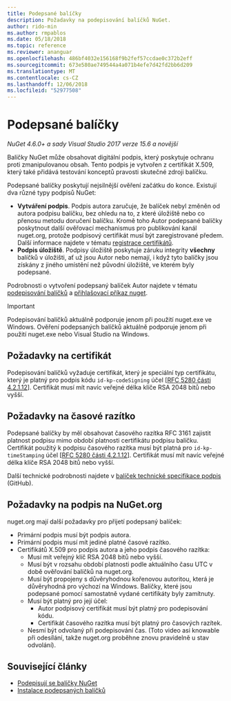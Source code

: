 ```yaml
---
title: Podepsané balíčky
description: Požadavky na podepisování balíčků NuGet.
author: rido-min
ms.author: rmpablos
ms.date: 05/18/2018
ms.topic: reference
ms.reviewer: ananguar
ms.openlocfilehash: 486bf4032e156168f9b2fef57ccdae0c372b2eff
ms.sourcegitcommit: 673e580ae749544a4a071b4efe7d42fd2bb6d209
ms.translationtype: MT
ms.contentlocale: cs-CZ
ms.lasthandoff: 12/06/2018
ms.locfileid: "52977508"
---
```

# <a name="signed-packages"></a>Podepsané balíčky

*NuGet 4.6.0+ a sady Visual Studio 2017 verze 15.6 a novější*

Balíčky NuGet může obsahovat digitální podpis, který poskytuje ochranu proti zmanipulovanou obsah. Tento podpis je vytvořen z certifikát X.509, který také přidává testování konceptů pravosti skutečné zdroji balíčku.

Podepsané balíčky poskytují nejsilnější ověření začátku do konce. Existují dva různé typy podpisů NuGet:
- **Vytváření podpis**. Podpis autora zaručuje, že balíček nebyl změněn od autora podpisu balíčku, bez ohledu na to, z které úložiště nebo co přenosu metodu doručení balíčku. Kromě toho Autor podepsané balíčky poskytnout další ověřovací mechanismus pro publikování kanál nuget.org, protože podpisový certifikát musí být zaregistrované předem. Další informace najdete v tématu [registrace certifikátů](#register-certificate-on-nugetorg).
- **Podpis úložiště**. Podpisy úložiště poskytuje záruku integrity **všechny** balíčků v úložišti, ať už jsou Autor nebo nemají, i když tyto balíčky jsou získány z jiného umístění než původní úložiště, ve kterém byly podepsané.   

Podrobnosti o vytvoření podepsaný balíček Autor najdete v tématu [podepisování balíčků](../create-packages/Sign-a-package.md) a [přihlašovací příkaz nuget](../tools/cli-ref-sign.md).

> [!Important]
> Podepisování balíčků aktuálně podporuje jenom při použití nuget.exe ve Windows. Ověření podepsaných balíčků aktuálně podporuje jenom při použití nuget.exe nebo Visual Studio na Windows.

## <a name="certificate-requirements"></a>Požadavky na certifikát

Podepisování balíčků vyžaduje certifikát, který je speciální typ certifikátu, který je platný pro podpis kódu `id-kp-codeSigning` účel [[RFC 5280 části 4.2.1.12](https://tools.ietf.org/html/rfc5280#section-4.2.1.12)]. Certifikát musí mít navíc veřejné délka klíče RSA 2048 bitů nebo vyšší.

## <a name="timestamp-requirements"></a>Požadavky na časové razítko

Podepsané balíčky by měl obsahovat časového razítka RFC 3161 zajistit platnost podpisu mimo období platnosti certifikátu podpisu balíčku. Certifikát použitý k podpisu časového razítka musí být platná pro `id-kp-timeStamping` účel [[RFC 5280 části 4.2.1.12](https://tools.ietf.org/html/rfc5280#section-4.2.1.12)]. Certifikát musí mít navíc veřejné délka klíče RSA 2048 bitů nebo vyšší.

Další technické podrobnosti najdete v [balíček technické specifikace podpis](https://github.com/NuGet/Home/wiki/Package-Signatures-Technical-Details) (GitHub).

## <a name="signature-requirements-on-nugetorg"></a>Požadavky na podpis na NuGet.org

nuget.org mají další požadavky pro přijetí podepsaný balíček:

- Primární podpis musí být podpis autora.
- Primární podpis musí mít jediné platné časové razítko.
- Certifikátů X.509 pro podpis autora a jeho podpis časového razítka:
  - Musí mít veřejný klíč RSA 2048 bitů nebo vyšší.
  - Musí být v rozsahu období platnosti podle aktuálního času UTC v době ověřování balíčků na nuget.org.
  - Musí být propojeny s důvěryhodnou kořenovou autoritou, která je důvěryhodná pro výchozí na Windows. Balíčky, které jsou podepsané pomocí samostatně vydané certifikáty byly zamítnuty.
  - Musí být platný pro její účel: 
    - Autor podpisový certifikát musí být platný pro podepisování kódu.
    - Certifikát časového razítka musí být platný pro časových razítek.
  - Nesmí být odvolaný při podepisování čas. (Toto video asi knowable při odesílání, takže nuget.org proběhne znovu pravidelně u stav odvolání).
  
  
## <a name="related-articles"></a>Související články

- [Podepisují se balíčky NuGet](../create-packages/Sign-a-Package.md)
- [Instalace podepsaných balíčků](../consume-packages/installing-signed-packages.md)
